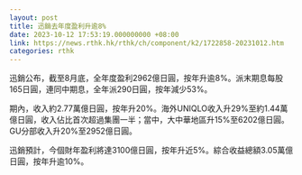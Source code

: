 ```yaml
---
layout: post
title: 迅銷去年度盈利升逾8%
date: 2023-10-12 17:53:19.000000000 +08:00
link: https://news.rthk.hk/rthk/ch/component/k2/1722858-20231012.htm
categories: rthk
---
```


迅銷公布，截至8月底，全年度盈利2962億日圓，按年升逾8%。派末期息每股165日圓，連同中期息，全年派290日圓，按年減少53%。

期內，收入約2.77萬億日圓，按年升20%。海外UNIQLO收入升29%至約1.44萬億日圓，收入佔比首次超過集團一半；當中，大中華地區升15%至6202億日圓。GU分部收入升20%至2952億日圓。

迅銷預計，今個財年盈利將達3100億日圓，按年升近5%。綜合收益總額3.05萬億日圓，按年升逾10%。
